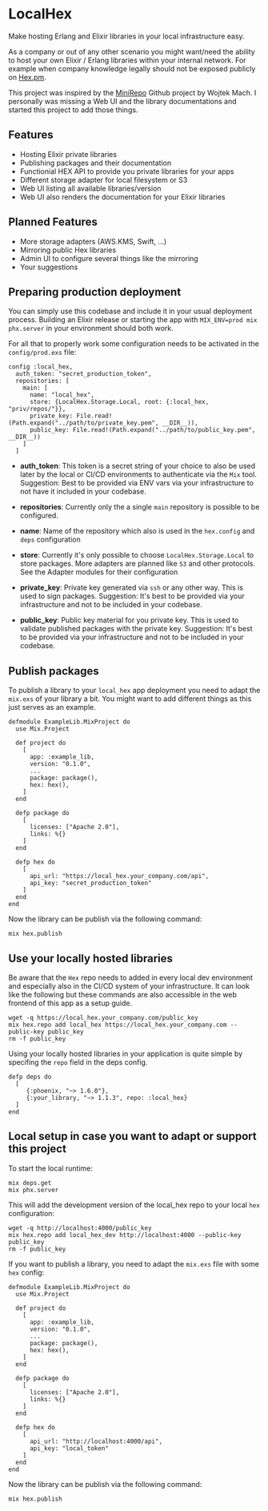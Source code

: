 # LocalHex

Make hosting Erlang and Elixir libraries in your local infrastructure easy.

As a company or out of any other scenario you might want/need the ability to host your own Elixir / Erlang libraries within your internal network. For example when company knowledge legally should not be exposed publicly on [Hex.pm](http://hex.pm).

This project was inspired by the [MiniRepo](https://github.com/wojtekmach/mini_repo) Github project by Wojtek Mach. I personally was missing a Web UI and the library documentations and started this project to add those things.


## Features

* Hosting Elixir private libraries
* Publishing packages and their documentation
* Functionial HEX API to provide you private libraries for your apps
* Different storage adapter for local filesystem or S3
* Web UI listing all available libraries/version
* Web UI also renders the documentation for your Elixir libraries


## Planned Features

* More storage adapters (AWS.KMS, Swift, ...)
* Mirroring public Hex libraries
* Admin UI to configure several things like the mirroring
* Your suggestions


## Preparing production deployment

You can simply use this codebase and include it in your usual deployment process. Building an Elixir release or starting the app with `MIX_ENV=prod mix phx.server` in your environment should both work.

For all that to properly work some configuration needs to be activated in the `config/prod.exs` file:

```
config :local_hex,
  auth_token: "secret_production_token",
  repositories: [
    main: [
      name: "local_hex",
      store: {LocalHex.Storage.Local, root: {:local_hex, "priv/repos/"}},
      private_key: File.read!(Path.expand("../path/to/private_key.pem", __DIR__)),
      public_key: File.read!(Path.expand("../path/to/public_key.pem", __DIR__))
    ]
  ]
```

* __auth_token__: This token is a secret string of your choice to also be used later by the local or CI/CD environments to authenticate via the `Mix` tool. Suggestion: Best to be provided via ENV vars via your infrastructure to not have it included in your codebase.

* __repositories__: Currently only the a single `main` repository is possible to be configured.

* __name__: Name of the repository which also is used in the `hex.config` and `deps` configuration

* __store__: Currently it's only possible to choose `LocalHex.Storage.Local` to store packages. More adapters are planned like `S3` and other protocols. See the Adapter modules for their configuration

* __private_key__: Private key generated via `ssh` or any other way. This is used to sign packages. Suggestion: It's best to be provided via your infrastructure and not to be included in your codebase.

* __public_key__: Public key material for you private key. This is used to validate published packages with the private key. Suggestion: It's best to be provided via your infrastructure and not to be included in your codebase.


## Publish packages

To publish a library to your `local_hex` app deployment you need to adapt the `mix.exs` of your library a bit. You might want to add different things as this just serves as an example.

```
defmodule ExampleLib.MixProject do
  use Mix.Project

  def project do
    [
      app: :example_lib,
      version: "0.1.0",
      ...
      package: package(),
      hex: hex(),
    ]
  end

  defp package do
    [
      licenses: ["Apache 2.0"],
      links: %{}
    ]
  end

  defp hex do
    [
      api_url: "https://local_hex.your_company.com/api",
      api_key: "secret_production_token"
    ]
  end
end
```

Now the library can be publish via the following command:

```
mix hex.publish
```

## Use your locally hosted libraries

Be aware that the `Hex` repo needs to added in every local dev environment and especially also in the CI/CD system of your infrastructure.
It can look like the following but these commands are also accessible in the web frontend of this app as a setup guide.

```
wget -q https://local_hex.your_company.com/public_key
mix hex.repo add local_hex https://local_hex.your_company.com --public-key public_key
rm -f public_key
```

Using your locally hosted libraries in your application is quite simple by specifing the `repo` field in the deps config.

```
defp deps do
  [
     {:phoenix, "~> 1.6.0"},
     {:your_library, "~> 1.1.3", repo: :local_hex}
  ]
end
```


## Local setup in case you want to adapt or support this project

To start the local runtime:

```
mix deps.get
mix phx.server
```

This will add the development version of the local_hex repo to your local `hex` configuration:

```
wget -q http://localhost:4000/public_key
mix hex.repo add local_hex_dev http://localhost:4000 --public-key public_key
rm -f public_key
```

If you want to publish a library, you need to adapt the `mix.exs` file with some `hex` config:
```
defmodule ExampleLib.MixProject do
  use Mix.Project

  def project do
    [
      app: :example_lib,
      version: "0.1.0",
      ...
      package: package(),
      hex: hex(),
    ]
  end

  defp package do
    [
      licenses: ["Apache 2.0"],
      links: %{}
    ]
  end

  defp hex do
    [
      api_url: "http://localhost:4000/api",
      api_key: "local_token"
    ]
  end
end
```

Now the library can be publish via the following command:

```
mix hex.publish
```
